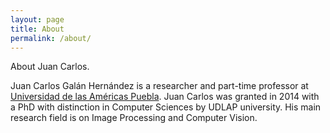 ```yaml
---
layout: page
title: About
permalink: /about/
---
```


About Juan Carlos.

Juan Carlos Galán Hernández is a researcher and part-time professor at [Universidad de las Américas Puebla](http://www.udlap.mx).
Juan Carlos was granted in 2014 with a PhD with distinction in Computer Sciences by UDLAP university. His main research field is
on Image Processing and Computer Vision.
